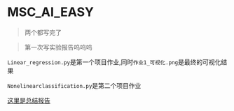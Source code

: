 # MSC_AI_EASY
> 两个都写完了

> 第一次写实验报告呜呜呜

`Linear_regression.py`是第一个项目作业,同时`作业1_可视化.png`是最终的可视化结果


`Nonelinearclassification.py`是第二个项目作业

[这里是总结报告](汇总报告.md)
